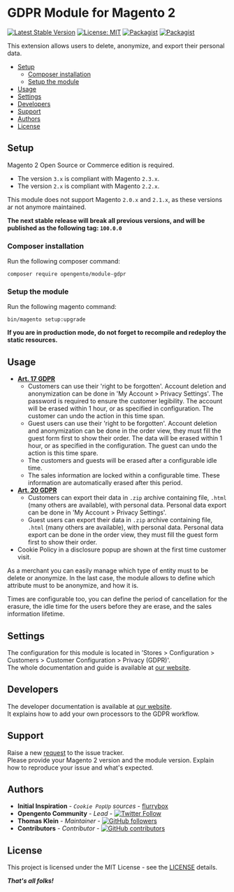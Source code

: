 # GDPR Module for Magento 2

[![Latest Stable Version](https://img.shields.io/packagist/v/opengento/module-gdpr.svg?style=flat-square)](https://packagist.org/packages/opengento/module-gdpr)
[![License: MIT](https://img.shields.io/github/license/opengento/magento2-gdpr.svg?style=flat-square)](./LICENSE) 
[![Packagist](https://img.shields.io/packagist/dt/opengento/module-gdpr.svg?style=flat-square)](https://packagist.org/packages/opengento/module-gdpr/stats)
[![Packagist](https://img.shields.io/packagist/dm/opengento/module-gdpr.svg?style=flat-square)](https://packagist.org/packages/opengento/module-gdpr/stats)

This extension allows users to delete, anonymize, and export their personal data.

 - [Setup](#setup)
   - [Composer installation](#composer-installation)
   - [Setup the module](#setup-the-module)
 - [Usage](#usage)
 - [Settings](#settings)
 - [Developers](#developers)
 - [Support](#support)
 - [Authors](#authors)
 - [License](#license)

## Setup

Magento 2 Open Source or Commerce edition is required.

- The version `3.x` is compliant with Magento `2.3.x`.  
- The version `2.x` is compliant with Magento `2.2.x`.

This module does not support Magento `2.0.x` and `2.1.x`, as these versions ar not anymore maintained.  

**The next stable release will break all previous versions, and will be published as the following tag: `100.0.0`**

###  Composer installation

Run the following composer command:

```
composer require opengento/module-gdpr
```

### Setup the module

Run the following magento command:

```
bin/magento setup:upgrade
```

**If you are in production mode, do not forget to recompile and redeploy the static resources.**

## Usage

* **[Art. 17 GDPR](https://gdpr-info.eu/art-17-gdpr/)**
  * Customers can use their 'right to be forgotten'. Account deletion and anonymization can be done in 'My Account > Privacy Settings'.
    The password is required to ensure the customer legibility.
    The account will be erased within 1 hour, or as specified in configuration. The customer can undo the action in this time span.
  * Guest users can use their 'right to be forgotten'. Account deletion and anonymization can be done in the order view,
    they must fill the guest form first to show their order.
    The data will be erased within 1 hour, or as specified in the configuration. The guest can undo the action is this time spare.
  * The customers and guests will be erased after a configurable idle time.
  * The sales information are locked within a configurable time. These information are automatically erased after this period.
* **[Art. 20 GDPR](https://gdpr-info.eu/art-20-gdpr/)**
  * Customers can export their data in `.zip` archive containing file, `.html` (many others are available), with personal data.
    Personal data export can be done in 'My Account > Privacy Settings'.
  * Guest users can export their data in `.zip` archive containing file, `.html` (many others are available), with personal data.
    Personal data export can be done in the order view, they must fill the guest form first to show their order.
* Cookie Policy in a disclosure popup are shown at the first time customer visit.

As a merchant you can easily manage which type of entity must to be delete or anonymize. In the last case, 
the module allows to define which attribute must to be anonymize, and how it is.

Times are configurable too, you can define the period of cancellation for the erasure, 
the idle time for the users before they are erase, and the sales information lifetime.

## Settings

The configuration for this module is located in 'Stores > Configuration > Customers > Customer Configuration > Privacy (GDPR)'.  
The whole documentation and guide is available at [our website](https://opengento.fr/magento2-gdpr/).

## Developers

The developer documentation is available at [our website](https://opengento.fr/magento2-gdpr/).  
It explains how to add your own processors to the GDPR workflow.

## Support

Raise a new [request](https://github.com/opengento/magento2-gdpr/issues) to the issue tracker.  
Please provide your Magento 2 version and the module version. Explain how to reproduce your issue and what's expected.

## Authors

- **Initial Inspiration** - *`Cookie PopUp` sources* - [flurrybox](https://github.com/flurrybox)
- **Opengento Community** - *Lead* - [![Twitter Follow](https://img.shields.io/twitter/follow/opengento.svg?style=social)](https://twitter.com/opengento)
- **Thomas Klein** - *Maintainer* - [![GitHub followers](https://img.shields.io/github/followers/thomas-kl1.svg?style=social)](https://github.com/thomas-kl1)
- **Contributors** - *Contributor* - [![GitHub contributors](https://img.shields.io/github/contributors/opengento/magento2-gdpr.svg?style=flat-square)](https://github.com/opengento/magento2-gdpr/graphs/contributors)

## License

This project is licensed under the MIT License - see the [LICENSE](./LICENSE) details.

***That's all folks!***
